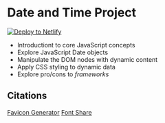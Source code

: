 # Date and Time Project

<a href="https://app.netlify.com/start/deploy?repository=https://github.com/ewuweblab/date-and-time">
  
  <img src="https://www.netlify.com/img/deploy/button.svg" alt="Deploy to Netlify">
  
</a>

* Introductiont to core JavaScript concepts
* Explore JavaScript Date objects
* Manipulate the DOM nodes with dynamic content
* Apply CSS styling to dynamic data
* Explore pro/cons to _frameworks_

## Citations
[Favicon Generator](https://www.favicon.io)
[Font Share](https://fontshare.com)

